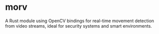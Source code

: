 # morv
A Rust module using OpenCV bindings for real-time movement detection from video streams, ideal for security systems and smart environments.

